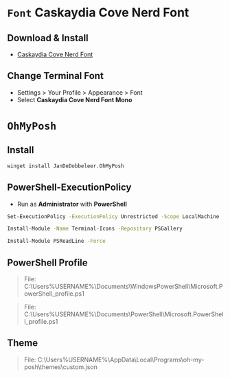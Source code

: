 # `Font` Caskaydia Cove Nerd Font

## Download & Install

- [Caskaydia Cove Nerd Font](https://github.com/ryanoasis/nerd-fonts/releases/download/v2.1.0/CascadiaCode.zip)

## Change Terminal Font

- Settings > Your Profile > Appearance > Font
- Select **Caskaydia Cove Nerd Font Mono**

# `OhMyPosh`

## Install

``` bash
winget install JanDeDobbeleer.OhMyPosh
```

## PowerShell-ExecutionPolicy


- Run as **Administrator** with **PowerShell**

``` bash
Set-ExecutionPolicy -ExecutionPolicy Unrestricted -Scope LocalMachine
```
``` bash
Install-Module -Name Terminal-Icons -Repository PSGallery
```
``` bash
Install-Module PSReadLine -Force
```

## PowerShell Profile


> File: C:\Users\%USERNAME%\Documents\WindowsPowerShell\Microsoft.PowerShell_profile.ps1

> File: C:\Users\%USERNAME%\Documents\PowerShell\Microsoft.PowerShell_profile.ps1


## Theme

> File: C:\Users\%USERNAME%\AppData\Local\Programs\oh-my-posh\themes\custom.json